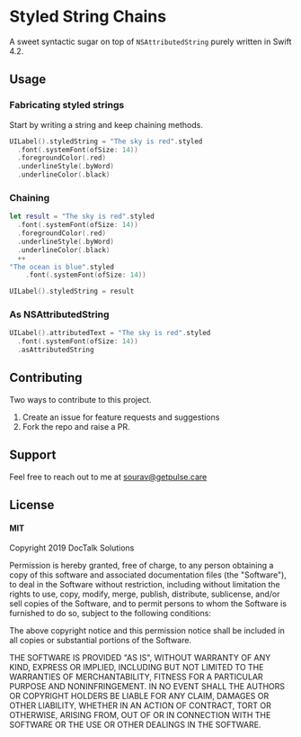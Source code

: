 # Styled String Chains

A sweet syntactic sugar on top of `NSAttributedString` purely written in Swift 4.2.


## Usage

### Fabricating styled strings

Start by writing a string and keep chaining methods.

```swift
UILabel().styledString = "The sky is red".styled
  .font(.systemFont(ofSize: 14))
  .foregroundColor(.red)
  .underlineStyle(.byWord)
  .underlineColor(.black)
```

### Chaining

```swift
let result = "The sky is red".styled
  .font(.systemFont(ofSize: 14))
  .foregroundColor(.red)
  .underlineStyle(.byWord)
  .underlineColor(.black)
  ++
"The ocean is blue".styled
    .font(.systemFont(ofSize: 14))

UILabel().styledString = result
```

### As NSAttributedString

```swift
UILabel().attributedText = "The sky is red".styled
  .font(.systemFont(ofSize: 14))
  .asAttributedString
```

## Contributing

Two ways to contribute to this project.
1. Create an issue for feature requests and suggestions
2. Fork the repo and raise a PR.

## Support

Feel free to reach out to me at sourav@getpulse.care


## License

#### MIT
Copyright 2019 DocTalk Solutions

Permission is hereby granted, free of charge, to any person obtaining a copy of this software and associated documentation files (the "Software"), to deal in the Software without restriction, including without limitation the rights to use, copy, modify, merge, publish, distribute, sublicense, and/or sell copies of the Software, and to permit persons to whom the Software is furnished to do so, subject to the following conditions:

The above copyright notice and this permission notice shall be included in all copies or substantial portions of the Software.

THE SOFTWARE IS PROVIDED "AS IS", WITHOUT WARRANTY OF ANY KIND, EXPRESS OR IMPLIED, INCLUDING BUT NOT LIMITED TO THE WARRANTIES OF MERCHANTABILITY, FITNESS FOR A PARTICULAR PURPOSE AND NONINFRINGEMENT. IN NO EVENT SHALL THE AUTHORS OR COPYRIGHT HOLDERS BE LIABLE FOR ANY CLAIM, DAMAGES OR OTHER LIABILITY, WHETHER IN AN ACTION OF CONTRACT, TORT OR OTHERWISE, ARISING FROM, OUT OF OR IN CONNECTION WITH THE SOFTWARE OR THE USE OR OTHER DEALINGS IN THE SOFTWARE.